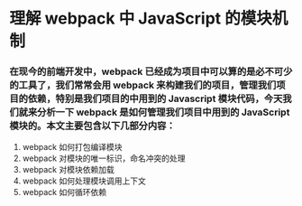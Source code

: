 # 理解 webpack 中 JavaScript 的模块机制
### 在现今的前端开发中，webpack 已经成为项目中可以算的是必不可少的工具了，我们常常会用 webpack 来构建我们的项目，管理我们项目的依赖，特别是我们项目的中用到的 Javascript 模块代码，今天我们就来分析一下 webpack 是如何管理我们项目中用到的 JavaScript 模块的。本文主要包含以下几部分内容：
1. webpack 如何打包编译模块
2. webpack 对模块的唯一标识，命名冲突的处理
3. webpack 对模块依赖加载
4. webpack 如何处理模块调用上下文
5. webpack 如何循环依赖

